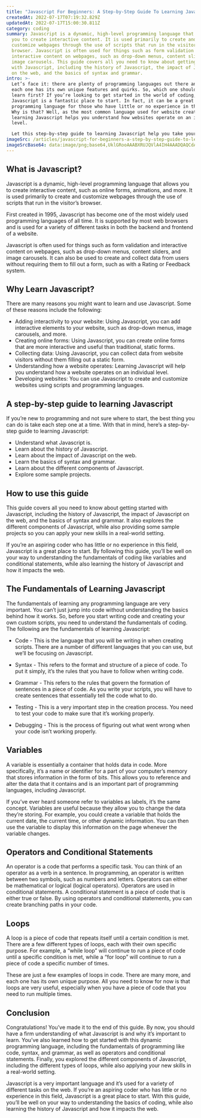```yaml
---
title: "Javascript For Beginners: A Step-by-Step Guide To Learning Javascript"
createdAt: 2022-07-17T07:19:32.829Z
updatedAt: 2022-07-17T15:00:30.811Z
category: coding
summary: Javascript is a dynamic, high-level programming language that allows
  you to create interactive content. It is used primarily to create and
  customize webpages through the use of scripts that run in the visitor’s
  browser. Javascript is often used for things such as form validation and
  interactive content on webpages, such as drop-down menus, content sliders, and
  image carousels. This guide covers all you need to know about getting started
  with Javascript, including the history of Javascript, the impact of Javascript
  on the web, and the basics of syntax and grammar.
intro: >-
  Let’s face it: there are plenty of programming languages out there and
  each one has its own unique features and quirks. So, which one should you
  learn first? If you’re looking to get started in the world of coding,
  Javascript is a fantastic place to start. In fact, it can be a great beginner
  programming language for those who have little or no experience in this field.
  Why is that? Well, as the most common language used for website creation,
  learning Javascript helps you understand how websites operate on an individual
  level. 

  Let this step-by-step guide to learning Javascript help you take your new skillset to the next level! From understanding what Javascript is and why it’s important to mastering the fundamentals of coding like variables and conditional statements, we’ll walk you through everything you need to know about getting started with this dynamic programming language.
imageSrc: /articles/javascript-for-beginners-a-step-by-step-guide-to-learning-javascript.png
imageSrcBase64: data:image/png;base64,UklGRooAAABXRUJQVlA4IH4AAADQAQCdASoKAAoAAUAmJbACdAELP5MhAAD+/OW1lxk3ec+r9lGEG3NCenjjTli4IZ+aNRJ23tUCSs+eIvQ9xwbq4qH9/lA34FO2FOcIhKsofwqWnPvGDn/8nJlf0f5t/k5JP/9oGQ7m8a+8mX/J1U2v9jn/4l8DXM/vsS2AAAA=
---
```


## What is Javascript?

Javascript is a dynamic, high-level programming language that allows you to create interactive content, such as online forms, animations, and more. It is used primarily to create and customize webpages through the use of scripts that run in the visitor’s browser.

First created in 1995, Javascript has become one of the most widely used programming languages of all time. It is supported by most web browsers and is used for a variety of different tasks in both the backend and frontend of a website.

Javascript is often used for things such as form validation and interactive content on webpages, such as drop-down menus, content sliders, and image carousels. It can also be used to create and collect data from users without requiring them to fill out a form, such as with a Rating or Feedback system.

## Why Learn Javascript?

There are many reasons you might want to learn and use Javascript. Some of these reasons include the following:

- Adding interactivity to your website: Using Javascript, you can add interactive elements to your website, such as drop-down menus, image carousels, and more.
- Creating online forms: Using Javascript, you can create online forms that are more interactive and useful than traditional, static forms.
- Collecting data: Using Javascript, you can collect data from website visitors without them filling out a static form.
- Understanding how a website operates: Learning Javascript will help you understand how a website operates on an individual level.
- Developing websites: You can use Javascript to create and customize websites using scripts and programming languages.

## A step-by-step guide to learning Javascript

If you’re new to programming and not sure where to start, the best thing you can do is take each step one at a time. With that in mind, here’s a step-by-step guide to learning Javascript:

- Understand what Javascript is.
- Learn about the history of Javascript.
- Learn about the impact of Javascript on the web.
- Learn the basics of syntax and grammar.
- Learn about the different components of Javascript.
- Explore some sample projects.

## How to use this guide

This guide covers all you need to know about getting started with Javascript, including the history of Javascript, the impact of Javascript on the web, and the basics of syntax and grammar. It also explores the different components of Javascript, while also providing some sample projects so you can apply your new skills in a real-world setting.

If you’re an aspiring coder who has little or no experience in this field, Javascript is a great place to start. By following this guide, you’ll be well on your way to understanding the fundamentals of coding like variables and conditional statements, while also learning the history of Javascript and how it impacts the web.

## The Fundamentals of Learning Javascript

The fundamentals of learning any programming language are very important. You can’t just jump into code without understanding the basics behind how it works. So, before you start writing code and creating your own custom scripts, you need to understand the fundamentals of coding. The following are the fundamentals of learning Javascript:

- Code - This is the language that you will be writing in when creating scripts. There are a number of different languages that you can use, but we’ll be focusing on Javascript.

- Syntax - This refers to the format and structure of a piece of code. To put it simply, it’s the rules that you have to follow when writing code.

- Grammar - This refers to the rules that govern the formation of sentences in a piece of code. As you write your scripts, you will have to create sentences that essentially tell the code what to do.

- Testing - This is a very important step in the creation process. You need to test your code to make sure that it’s working properly.

- Debugging - This is the process of figuring out what went wrong when your code isn’t working properly.

## Variables

A variable is essentially a container that holds data in code. More specifically, it’s a name or identifier for a part of your computer’s memory that stores information in the form of bits. This allows you to reference and alter the data that it contains and is an important part of programming languages, including Javascript.

If you’ve ever heard someone refer to variables as labels, it’s the same concept. Variables are useful because they allow you to change the data they’re storing. For example, you could create a variable that holds the current date, the current time, or other dynamic information. You can then use the variable to display this information on the page whenever the variable changes.

## Operators and Conditional Statements

An operator is a code that performs a specific task. You can think of an operator as a verb in a sentence. In programming, an operator is written between two symbols, such as numbers and letters. Operators can either be mathematical or logical (logical operators).
Operators are used in conditional statements. A conditional statement is a piece of code that is either true or false. By using operators and conditional statements, you can create branching paths in your code.

## Loops

A loop is a piece of code that repeats itself until a certain condition is met. There are a few different types of loops, each with their own specific purpose. For example, a “while loop” will continue to run a piece of code until a specific condition is met, while a “for loop” will continue to run a piece of code a specific number of times.

These are just a few examples of loops in code. There are many more, and each one has its own unique purpose. All you need to know for now is that loops are very useful, especially when you have a piece of code that you need to run multiple times.

## Conclusion

Congratulations! You’ve made it to the end of this guide. By now, you should have a firm understanding of what Javascript is and why it’s important to learn. You’ve also learned how to get started with this dynamic programming language, including the fundamentals of programming like code, syntax, and grammar, as well as operators and conditional statements. Finally, you explored the different components of Javascript, including the different types of loops, while also applying your new skills in a real-world setting.

Javascript is a very important language and it’s used for a variety of different tasks on the web. If you’re an aspiring coder who has little or no experience in this field, Javascript is a great place to start. With this guide, you’ll be well on your way to understanding the basics of coding, while also learning the history of Javascript and how it impacts the web.
